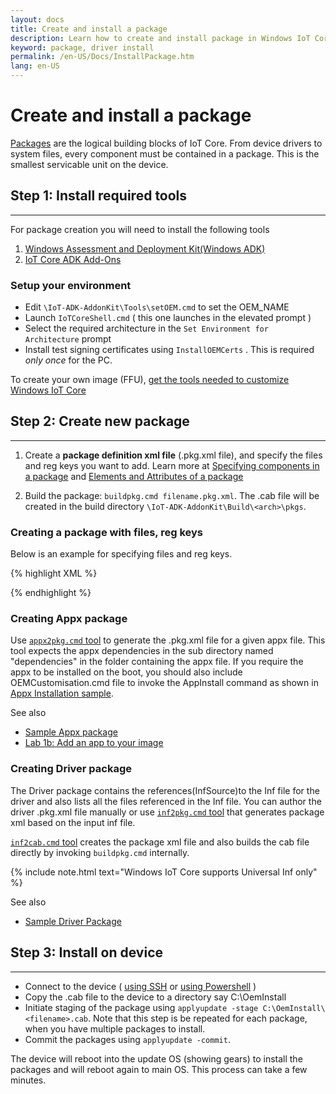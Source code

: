 ```yaml
---
layout: docs
title: Create and install a package
description: Learn how to create and install package in Windows IoT Core
keyword: package, driver install
permalink: /en-US/Docs/InstallPackage.htm
lang: en-US
---
```


# Create and install a package
[Packages](https://msdn.microsoft.com/windows/hardware/commercialize/manufacture/iot/iot-core-manufacturing-guide#Packages) are the logical building blocks of IoT Core. From device drivers to system files, every component must be contained in a package. This is the smallest servicable unit on the device.

## Step 1: Install required tools
---

For package creation you will need to install the following tools

1. [Windows Assessment and Deployment Kit(Windows ADK)](http://go.microsoft.com/fwlink/?LinkId=526803)
2. [IoT Core ADK Add-Ons](https://github.com/ms-iot/iot-adk-addonkit/)

### Setup your environment

* Edit `\IoT-ADK-AddonKit\Tools\setOEM.cmd` to set the OEM_NAME
* Launch `IoTCoreShell.cmd` ( this one launches in the elevated prompt )
* Select the required architecture in the `Set Environment for Architecture` prompt
* Install test signing certificates using `InstallOEMCerts` . This is required *only once* for the PC.

To create your own image (FFU), [get the tools needed to customize Windows IoT Core](https://msdn.microsoft.com/windows/hardware/commercialize/manufacture/iot/set-up-your-pc-to-customize-iot-core)

## Step 2: Create new package
---
1. Create a **package definition xml file** (.pkg.xml file), and specify the files and reg keys you want to add. Learn more at [Specifying components in a package](https://msdn.microsoft.com/en-us/library/dn789218) and [Elements and Attributes of a package](https://msdn.microsoft.com/en-us/library/dn756796)

2. Build the package: `buildpkg.cmd filename.pkg.xml`. The .cab file will be created in the build directory `\IoT-ADK-AddonKit\Build\<arch>\pkgs`.

### Creating a package with files, reg keys
Below is an example for specifying files and reg keys.
 
{% highlight XML %}
<?xml version="1.0" encoding="utf-8"?>
<Package xmlns="urn:Microsoft.WindowsPhone/PackageSchema.v8.00"
   Owner="OEMName"           OwnerType="OEM"
   ReleaseType="Test"        Platform="PlaformName"
   Component="ComponentName" SubComponent="SubName">
   <Components>
      <OSComponent>
         <Files>
            <File Source="$(_RELEASEDIR)\test_file1.dll"/>
            <File Source="$(_RELEASEDIR)\toBeRenamed.dat"
               DestinationDir="$(runtime.system32)\test" Name="test.dat"/>
         </Files>
         <RegKeys>
            <RegKey KeyName="$(hklm.software)\OEMName\test">
               <RegValue Name="StringValue" Value="Test string" Type="REG_SZ"/>
               <RegValue Name="DWordValue" Value="12AB34CD" Type="REG_DWORD"/>
               <RegValue Name="BinaryValue" Value="12,AB,CD,EF" Type="REG_BINARY"/>
            </RegKey>
            <RegKey KeyName="$(hklm.software)\OEMName\EmptyKey"/>
         </RegKeys>
      </OSComponent>
   </Components>
</Package>
{% endhighlight %}

### Creating Appx package

Use [`appx2pkg.cmd` tool](https://github.com/ms-iot/iot-adk-addonkit/blob/master/Tools/appx2pkg.cmd) to generate the .pkg.xml file for a given appx file. This tool expects the appx dependencies in the sub directory named "dependencies" in the folder containing the appx file. If you require the appx to be installed on the boot, you should also include OEMCustomisation.cmd file to invoke the AppInstall command as shown in [Appx Installation sample]({{site.baseurl}}/{{page.lang}}/Samples/AppInstall.htm).

See also

* [Sample Appx package](https://github.com/ms-iot/iot-adk-addonkit/blob/develop/Source-arm/Packages/Appx.Main/Appx.Main.pkg.xml) 
* [Lab 1b: Add an app to your image](https://msdn.microsoft.com/windows/hardware/commercialize/manufacture/iot/deploy-your-app-with-a-standard-board)


### Creating Driver package

The Driver package contains the references(InfSource)to the Inf file for the driver and also lists all the files referenced in the Inf file. You can author the driver .pkg.xml file manually or use [`inf2pkg.cmd` tool](https://github.com/ms-iot/iot-adk-addonkit/blob/master/Tools/inf2pkg.cmd) that generates package xml based on the input inf file.

[`inf2cab.cmd` tool](https://github.com/ms-iot/iot-adk-addonkit/blob/master/Tools/inf2cab.cmd) creates the package xml file and also builds the cab file directly by invoking `buildpkg.cmd` internally.

{% include note.html text="Windows IoT Core supports Universal Inf only" %}

See also

* [Sample Driver Package](https://github.com/ms-iot/iot-adk-addonkit/blob/develop/Source-arm/BSP/CustomRpi2/Packages/CustomRPi2.GPIO/CustomRPi2.GPIO.pkg.xml) 

## Step 3: Install on device
---

* Connect to the device ( [using SSH]({{site.baseurl}}/{{page.lang}}/Docs/SSH.htm) or [using Powershell]({{site.baseurl}}/{{page.lang}}/Docs/powershell.htm) )
* Copy the <filename>.cab file to the device to a directory say C:\OemInstall
* Initiate staging of the package using `applyupdate -stage C:\OemInstall\<filename>.cab`. Note that this step is be repeated for each package, when you have multiple packages to install.
* Commit the packages using `applyupdate -commit`.

The device will reboot into the update OS (showing gears) to install the packages and will reboot again to main OS. This process can take a few minutes.

